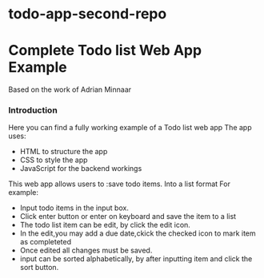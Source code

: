 # todo-app-second-repo
Complete Todo list Web App Example
===============================================================================

Based on the work of Adrian Minnaar



### Introduction

Here you can find a fully working example of a Todo list web app The app uses:

* HTML to structure the app
* CSS to style the app
* JavaScript for the backend workings


This web app allows users to :save todo items. Into a list format For example:

* Input todo items in the input box.
* Click enter button or enter on keyboard and save the item to a list
* The todo list item can be edit, by click the edit icon.
* In the edit,you may add a due date,ckick the checked icon to mark item as completeted 
* Once edited all changes must be saved.
* input can be sorted alphabetically, by after inputting item and click the sort button.

